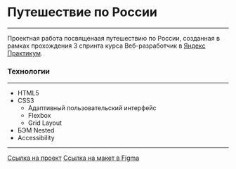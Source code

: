 # **Путешествие по России**
***
Проектная работа посвященаая путешествию по России, созданная в рамках прохождения 3 спринта курса Веб-разработчик в [Яндекс Практикум](https://practicum.yandex.ru "сервис онлайн-образования").

### **Технологии**
***
* HTML5
* CSS3
  * Адаптивный пользовательский интерфейс
  * Flexbox
  * Grid Layout
* БЭМ Nested
* Accessibility
***
[Ссылка на проект](https://romankrivopalov.github.io/russian-travel/)
[Ссылка на макет в Figma](https://www.figma.com/file/5S2WSbEFL6awjVWJ0NWL8Q/Sprint-3_-Russia-_-desktop-%2B-mobile)
